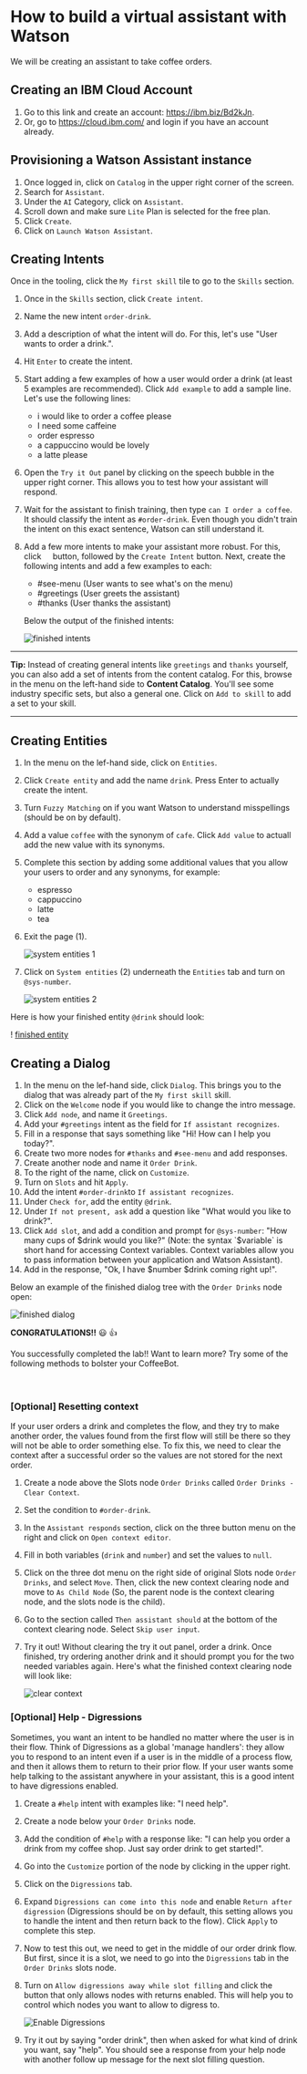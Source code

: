 # How to build a virtual assistant with Watson
We will be creating an assistant to take coffee orders.

## Creating an IBM Cloud Account
1. Go to this link and create an account: https://ibm.biz/Bd2kJn.
2. Or, go to https://cloud.ibm.com/ and login if you have an account already.

## Provisioning a Watson Assistant instance
1. Once logged in, click on `Catalog` in the upper right corner of the screen.
2. Search for `Assistant`.
3. Under the `AI` Category, click on `Assistant`.
4. Scroll down and make sure `Lite` Plan is selected for the free plan.
5. Click `Create`.
6. Click on `Launch Watson Assistant`.

## Creating Intents

Once in the tooling, click the `My first skill` tile to go to the `Skills` section.

1. Once in the `Skills` section, click `Create intent`.
2. Name the new intent `order-drink`.
3. Add a description of what the intent will do. For this, let's use "User wants to order a drink.".
4. Hit `Enter` to create the intent.
5. Start adding a few examples of how a user would order a drink (at least 5 examples are recommended). Click `Add example` to add a sample line. Let's use the following lines:

    - i would like to order a coffee please
    - I need some caffeine
    - order espresso
    - a cappuccino would be lovely
    - a latte please

6. Open the `Try it Out` panel by clicking on the speech bubble in the upper right corner. This allows you to test how your assistant will respond.
7. Wait for the assistant to finish training, then type `can I order a coffee`. It should classify the intent as `#order-drink`. Even though you didn't train the intent on this exact sentence, Watson can still understand it.
8. Add a few more intents to make your assistant more robust. For this, click <img src='./pictures/back.png' height='12'> button, followed by the `Create Intent` button. Next, create the following intents and add a few examples to each:

    - #see-menu (User wants to see what's on the menu)
    - #greetings (User greets the assistant)
    - #thanks (User thanks the assistant)
  
    Below the output of the finished intents:

    ![finished intents](./pictures/finished-intents.png)

---
**Tip:** Instead of creating general intents like `greetings` and `thanks` yourself, you can also add a set of intents from the content catalog. For this, browse in the menu on the left-hand side to **Content Catalog**. You'll see some industry specific sets, but also a general one. Click on `Add to skill` to add a set to your skill.

---

## Creating Entities
1. In the menu on the lef-hand side, click on `Entities`.
2. Click `Create entity` and add the name `drink`. Press Enter to actually create the intent.
3. Turn `Fuzzy Matching` on if you want Watson to understand misspellings (should be on by default).
4. Add a value `coffee` with the synonym of `cafe`. Click `Add value` to actuall add the new value with its synonyms.
5. Complete this section by adding some additional values that you allow your users to order and any synonyms, for example:

    - espresso
    - cappuccino
    - latte
    - tea
6. Exit the page (1).

    ![system entities 1](./pictures/sys-entity-1.png)

7. Click on `System entities` (2) underneath the `Entities` tab and turn on `@sys-number`.

    ![system entities 2](./pictures/sys-entity-2.png)

Here is how your finished entity `@drink` should look:

!   [finished entity](./pictures/finished-entity.png)

## Creating a Dialog
1. In the menu on the lef-hand side, click `Dialog`. This brings you to the dialog that was already part of the `My first skill` skill.
2. Click on the `Welcome` node if you would like to change the intro message.
3. Click `Add node`, and name it `Greetings`.
4. Add your `#greetings` intent as the field for `If assistant recognizes`.
5. Fill in a response that says something like "Hi! How can I help you today?".
6. Create two more nodes for `#thanks` and `#see-menu` and add responses.
7. Create another node and name it `Order Drink`.
8. To the right of the name, click on `Customize`.
9. Turn on `Slots` and hit `Apply`.
10. Add the intent `#order-drink`to `If assistant recognizes`.
11. Under `Check for`, add the entity `@drink`.
12. Under `If not present, ask` add a question like "What would you like to drink?".
13. Click `Add slot`, and add a condition and prompt for `@sys-number`: "How many cups of $drink would you like?" (Note: the syntax `$variable` is short hand for accessing Context variables. Context variables allow you to pass information between your application and Watson Assistant).
14. Add in the response, "Ok, I have $number $drink coming right up!".

Below an example of the finished dialog tree with the `Order Drinks` node open:

![finished dialog](./pictures/finished-dialog.png)

**CONGRATULATIONS!!** :smiley: :+1: 

You successfully completed the lab!! Want to learn more? Try some of the following methods to bolster your CoffeeBot.
<br>
<br>
<br>
### [Optional] Resetting context
If your user orders a drink and completes the flow, and they try to make another order, the values found from the first flow will still be there so they will not be able to order something else. To fix this, we need to clear the context after a successful order so the values are not stored for the next order.

1. Create a node above the Slots node `Order Drinks` called `Order Drinks - Clear Context`.
2. Set the condition to `#order-drink`.
3. In the `Assistant responds` section, click on the three button menu on the right and click on `Open context editor`.
4. Fill in both variables (`drink` and `number`) and set the values to `null`.
5. Click on the three dot menu on the right side of original Slots node `Order Drinks`, and select `Move`. Then, click the new context clearing node and move to `As Child Node` (So, the parent node is the context clearing node, and the slots node is the child).
6. Go to the section called `Then assistant should` at the bottom of the context clearing node. Select `Skip user input`.
7. Try it out! Without clearing the try it out panel, order a drink. Once finished, try ordering another drink and it should prompt you for the two needed variables again. Here's what the finished context clearing node will look like:

    ![clear context](./pictures/clear-context.png)

### [Optional] Help - Digressions
Sometimes, you want an intent to be handled no matter where the user is in their flow. Think of Digressions as a global 'manage handlers': they allow you to respond to an intent even if a user is in the middle of a process flow, and then it allows them to return to their prior flow. If your user wants some help talking to the assistant anywhere in your assistant, this is a good intent to have digressions enabled.

1. Create a `#help` intent with examples like: "I need help".
2. Create a node below your `Order Drinks` node.
3. Add the condition of `#help` with a response like: "I can help you order a drink from my coffee shop. Just say order drink to get started!".
4. Go into the `Customize` portion of the node by clicking in the upper right.
5. Click on the `Digressions` tab.
6. Expand `Digressions can come into this node` and enable `Return after digression` (Digressions should be on by default, this setting allows you to handle the intent and then return back to the flow). Click `Apply` to complete this step.
7. Now to test this out, we need to get in the middle of our order drink flow. But first, since it is a slot, we need to go into the `Digressions` tab in the `Order Drinks` slots node.
8. Turn on `Allow digressions away while slot filling` and click the button that only allows nodes with returns enabled. This will help you to control which nodes you want to allow to digress to.

    ![Enable Digressions](./pictures/enable-digressions.png)

9. Try it out by saying "order drink", then when asked for what kind of drink you want, say "help". You should see a response from your help node with another follow up message for the next slot filling question.
